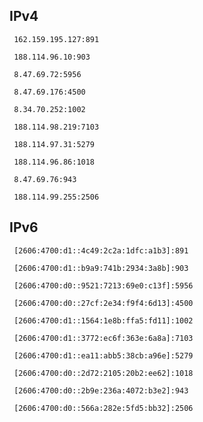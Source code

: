 ## IPv4
```
 162.159.195.127:891
```
```
 188.114.96.10:903
```
```
 8.47.69.72:5956
```
```
 8.47.69.176:4500
```
```
 8.34.70.252:1002
```
```
 188.114.98.219:7103
```
```
 188.114.97.31:5279
```
```
 188.114.96.86:1018
```
```
 8.47.69.76:943
```
```
 188.114.99.255:2506
```

## IPv6
```
 [2606:4700:d1::4c49:2c2a:1dfc:a1b3]:891
```
```
 [2606:4700:d1::b9a9:741b:2934:3a8b]:903
```
```
 [2606:4700:d0::9521:7213:69e0:c13f]:5956
```
```
 [2606:4700:d0::27cf:2e34:f9f4:6d13]:4500
```
```
 [2606:4700:d1::1564:1e8b:ffa5:fd11]:1002
```
```
 [2606:4700:d1::3772:ec6f:363e:6a8a]:7103
```
```
 [2606:4700:d1::ea11:abb5:38cb:a96e]:5279
```
```
 [2606:4700:d0::2d72:2105:20b2:ee62]:1018
```
```
 [2606:4700:d0::2b9e:236a:4072:b3e2]:943
```
```
 [2606:4700:d0::566a:282e:5fd5:bb32]:2506
```
